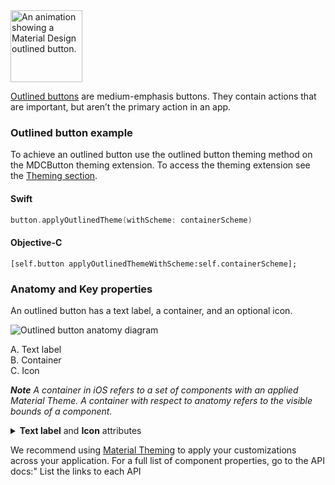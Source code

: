 <img src="assets/outlined.gif" alt="An animation showing a Material Design outlined button." width="115">

[Outlined buttons](https://material.io/components/buttons/#outlined-button) are medium-emphasis buttons. They contain actions that are important, but aren’t the primary action in an app.

### Outlined button example

To achieve an outlined button use the outlined button theming method on the MDCButton theming extension. To access the theming extension see the [Theming section](#theming). 

<!--<div class="material-code-render" markdown="1">-->
#### Swift
```swift
button.applyOutlinedTheme(withScheme: containerScheme)
```

#### Objective-C

```objc
[self.button applyOutlinedThemeWithScheme:self.containerScheme];
```
<!--</div>-->

### Anatomy and Key properties

An outlined button has a text label, a container, and an optional icon.

![Outlined button anatomy diagram](docs/assets/outlined-button-diagram.png)

A. Text label<br>
B. Container<br>
C. Icon<br>

_**Note** A container in iOS refers to a set of components with an applied Material Theme. A container with respect to anatomy refers to the visible bounds of a component._

<details>
<summary><b>Text label</b> and <b>Icon</b> attributes</summary>
<br>

|  | Attribute | Related method(s) | Default value |
| --- | --- | --- | --- |
| **Text label** | <a href="https://developer.apple.com/documentation/uikit/uibutton/1623992-titlelabel"><code>titleLabel</code></a> |  | |
| **Icon** | <a href="https://developer.apple.com/documentation/uikit/uibutton/1624033-imageview"><code>imageView</code></a> |  | |

</details>

We recommend using [Material Theming](https://material.io/components/\Buttons/#theming) to apply your customizations across your application. For a full list of component properties, go to the API docs:"
List the links to each API